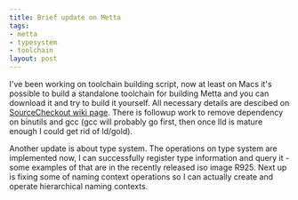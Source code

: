 ```yaml
--- 
title: Brief update on Metta
tags: 
- metta
- typesystem
- toolchain
layout: post
---
```

I've been working on toolchain building script, now at least on Macs it's
possible to build a standalone toolchain for building Metta and you can
download it and try to build it yourself. All necessary details are descibed
on [SourceCheckout wiki page](http://metta.exquance.com/wiki/SourceCheckout).
There is followup work to remove dependency on binutils and gcc (gcc will
probably go first, then once lld is mature enough I could get rid of ld/gold).

Another update is about type system. The operations on type system are
implemented now, I can successfully register type information and query it -
some examples of that are in the recently released iso image R925. Next up is
fixing some of naming context operations so I can actually create and operate
hierarchical naming contexts.

